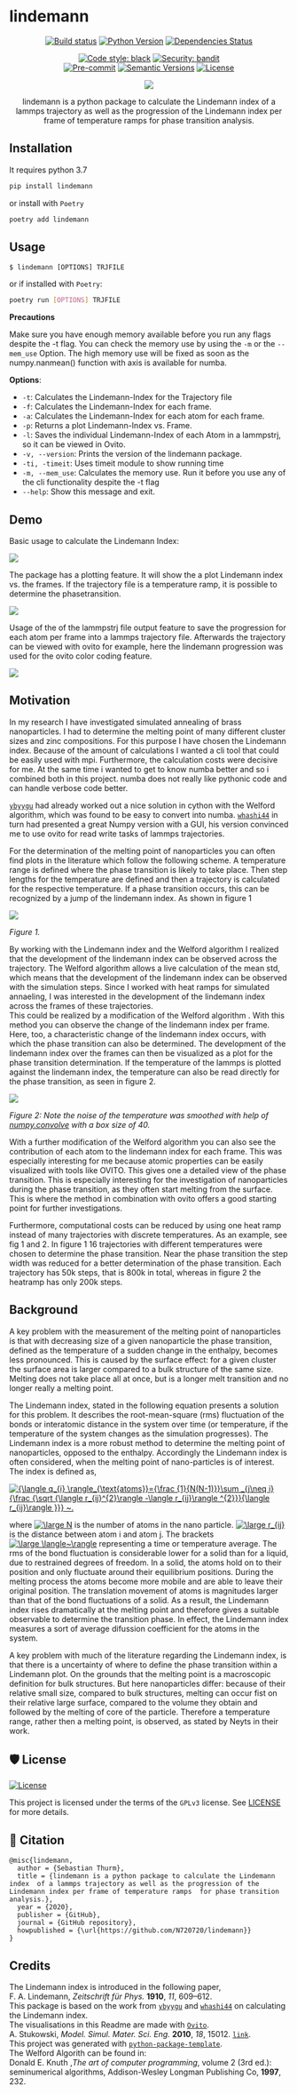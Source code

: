 # lindemann

<div align="center">

[![Build status](https://github.com/N720720/lindemann/workflows/build/badge.svg?branch=master&event=push)](https://github.com/N720720/lindemann/actions?query=workflow%3Abuild)
[![Python Version](https://img.shields.io/pypi/pyversions/lindemann.svg)](https://pypi.org/project/lindemann/)
[![Dependencies Status](https://img.shields.io/badge/dependencies-up%20to%20date-brightgreen.svg)](https://github.com/N720720/lindemann/pulls?utf8=%E2%9C%93&q=is%3Apr%20author%3Aapp%2Fdependabot)

[![Code style: black](https://img.shields.io/badge/code%20style-black-000000.svg)](https://github.com/psf/black)
[![Security: bandit](https://img.shields.io/badge/security-bandit-green.svg)](https://github.com/PyCQA/bandit)  
[![Pre-commit](https://img.shields.io/badge/pre--commit-enabled-brightgreen?logo=pre-commit&logoColor=white)](https://github.com/N720720/lindemann/blob/master/.pre-commit-config.yaml)
[![Semantic Versions](https://img.shields.io/badge/%F0%9F%9A%80-semantic%20versions-informational.svg)](https://github.com/N720720/lindemann/releases)
[![License](https://img.shields.io/pypi/l/lindemann)](https://pypi/l/lindemann/)

![](images/459_Atoms_brass.gif)

lindemann is a python package to calculate the Lindemann index  of a lammps trajectory as well as the progression of the Lindemann index per frame of temperature ramps  for phase transition analysis.
</div>

## Installation

It requires python 3.7

```bash
pip install lindemann
```

or install with `Poetry`

```bash
poetry add lindemann
```

## Usage

```console
$ lindemann [OPTIONS] TRJFILE
```
or if installed with `Poetry`:

```bash
poetry run [OPTIONS] TRJFILE
```
**Precautions**

Make sure you have enough memory available before you run any flags despite the -t flag. You can check the memory use by using the `-m` or the `--mem_use` Option. The high memory use will be fixed as soon as the numpy.nanmean() function with axis is available for numba.

**Options**:

* `-t`: Calculates the Lindemann-Index for the Trajectory file
* `-f`: Calculates the Lindemann-Index for each frame.
* `-a`: Calculates the Lindemann-Index for each atom for each frame.
* `-p`: Returns a plot Lindemann-Index vs. Frame.
* `-l`: Saves the individual Lindemann-Index of each Atom in a lammpstrj, so it can be viewed in Ovito.
* `-v, --version`: Prints the version of the lindemann package.
* `-ti, -timeit`: Uses timeit module to show running time
* `-m, --mem_use`: Calculates the memory use. Run it before you use any of the cli functionality despite the -t flag
* `--help`: Show this message and exit.

## Demo

Basic usage to calculate the Lindemann Index:

![](images/linde_t.gif)

The package has a plotting feature. It will show the a plot Lindemann index vs. the frames. If the trajectory file is a temperature ramp, it is possible to determine the phasetransition.

![](images/linde_p_new.gif)

Usage of the of the lammpstrj file output feature to save the progression for each atom per frame into a lammps trajectory file. Afterwards the trajectory can be viewed with ovito for example, here the lindemann progression was used for the ovito color coding feature.

![](images/demo_lammps_ovito.gif)
## Motivation

In my research I have investigated simulated annealing of brass nanoparticles. I had to determine the melting point of many different cluster sizes and zinc compositions. For this purpose I have chosen the Lindemann index. Because of the amount of calculations I wanted a cli tool that could be easily used with mpi. Furthermore, the calculation costs were decisive for me. At the same time i wanted to get to know numba better and so i combined both in this project. numba does not really like pythonic code and can handle verbose code better.

[`ybyygu`](https://github.com/ybyygu/lindemann-index) had already worked out a nice solution in cython with the Welford algorithm, which was found to be easy to convert into numba. [`whashi44`](https://github.com/whashi44/lindemann) in turn had presented a great Numpy version with a GUI, his version convinced me to use ovito for read write tasks of lammps trajectories.

For the determination of the melting point of nanoparticles you can often find plots in the literature which follow the following scheme. A temperature range is defined where the phase transition is likely to take place. Then step lengths for the temperature are defined and then a trajectory is calculated for the respective temperature. If a phase transition occurs, this can be recognized by a jump of the lindemann index. As shown in figure 1

![](images/like_in_literature.png)

*Figure 1.* 

By working with the Lindemann index and the Welford algorithm  I realized that the development of the lindemann index can be observed across the trajectory. The Welford algorithm allows a live calculation of the mean std, which means that the development of the lindemann index can be observed with the simulation steps. Since I worked with heat ramps for simulated annaeling, I was interested in the development of the lindemann index across the frames of these trajectories. \
This could be realized by a modification of the Welford algorithm . With this method you can observe the change of the lindemann index per frame. Here, too, a characteristic change of the lindemann index occurs, with which the phase transition can also be determined.  The development of the lindemann index over the frames can then be visualized as a plot for the phase transition determination.  If the temperature of the lammps is plotted against the lindemann index, the temperature can also be read directly for the phase transition, as seen in figure 2. 

![](images/new_way_linde.png)

*Figure 2: Note the noise of the temperature was smoothed with help of [numpy.convolve](https://numpy.org/doc/stable/reference/generated/numpy.convolve.html) with a box size of 40.* 

With a further modification of the Welford algorithm you can also see the contribution of each atom to the lindemann index for each frame. This was especially interesting for me because atomic properties can be easily visualized with tools like OVITO. This gives one a detailed view of the phase transition. This is especially interesting for the investigation of nanoparticles during the phase transition, as they often start melting from the surface. This is where the method in combination with ovito offers a good starting point for further investigations.

Furthermore, computational costs can be reduced by using one heat ramp instead of many trajectories with discrete temperatures. As an example, see fig 1 and 2. In figure 1 16 trajectories with different temperatures were chosen to determine the phase transition. Near the phase transition the step width was reduced for a better determination of the phase transition. Each trajectory has 50k steps, that is 800k in total, whereas in figure 2 the heatramp has only 200k steps. 


## Background

A key problem with the measurement of the melting point of nanoparticles is that with decreasing size of a given nanoparticle the phase transition, defined as the temperature of a sudden change in the enthalpy, becomes less pronounced. This is caused by the surface effect: for a given cluster the surface area is larger compared to a bulk structure of the same size. Melting does not take place all at once, but is a longer melt transition and no longer really a melting point. 

The Lindemann index, stated in the following equation presents a solution for this problem. It describes the root-mean-square (rms) fluctuation of the bonds or interatomic distance in the system over time (or temperature, if the temperature of the system changes as the simulation progresses). The Lindemann index is a more robust method to determine the melting point of nanoparticles, opposed to the enthalpy. Accordingly the Lindemann index is often considered, when the melting point of nano-particles is of interest. The index is defined as, 

<a href="https://www.codecogs.com/eqnedit.php?latex={\langle&space;q_{i}&space;\rangle_{\text{atoms}}={\frac&space;{1}{N(N-1)}}\sum&space;_{j\neq&space;i}{\frac&space;{\sqrt&space;{\langle&space;r_{ij}^{2}\rangle&space;-\langle&space;r_{ij}\rangle&space;^{2}}}{\langle&space;r_{ij}\rangle&space;}}}&space;~." target="_blank"><img src="https://latex.codecogs.com/gif.latex?{\langle&space;q_{i}&space;\rangle_{\text{atoms}}={\frac&space;{1}{N(N-1)}}\sum&space;_{j\neq&space;i}{\frac&space;{\sqrt&space;{\langle&space;r_{ij}^{2}\rangle&space;-\langle&space;r_{ij}\rangle&space;^{2}}}{\langle&space;r_{ij}\rangle&space;}}}&space;~." title="{\langle q_{i} \rangle_{\text{atoms}}={\frac {1}{N(N-1)}}\sum _{j\neq i}{\frac {\sqrt {\langle r_{ij}^{2}\rangle -\langle r_{ij}\rangle ^{2}}}{\langle r_{ij}\rangle }}} ~." /></a>

where <a href="https://www.codecogs.com/eqnedit.php?latex=\inline&space;\fn_phv&space;\large&space;N" target="_blank"><img src="https://latex.codecogs.com/gif.latex?\inline&space;\fn_phv&space;\large&space;N" title="\large N" /></a> is the number of atoms in the nano particle. <a href="https://www.codecogs.com/eqnedit.php?latex=\inline&space;\fn_phv&space;\large&space;r_{ij}" target="_blank"><img src="https://latex.codecogs.com/gif.latex?\inline&space;\fn_phv&space;\large&space;r_{ij}" title="\large r_{ij}" /></a> is the distance between atom i and atom j. The brackets <a href="https://www.codecogs.com/eqnedit.php?latex=\inline&space;\fn_phv&space;\large&space;\langle~\rangle" target="_blank"><img src="https://latex.codecogs.com/gif.latex?\inline&space;\fn_phv&space;\large&space;\langle~\rangle" title="\large \langle~\rangle" /></a> representing a time or temperature average. The rms of the bond fluctuation is considerable lower for a solid than for a liquid, due to restrained degrees of freedom. In a solid, the atoms hold on to their position and only fluctuate around their equilibrium positions. During the melting process the atoms become more mobile and are able to leave their original position. The translation movement of atoms is magnitudes larger than that of the bond fluctuations of a solid. As a result, the Lindemann index rises dramatically at the melting point and therefore gives a suitable observable to determine the transition phase. In effect, the Lindemann index measures a sort of average difussion coefficient for the atoms in the system.

A key problem with much of the literature regarding the Lindemann index, is that there is a uncertainty of where to define the phase transition within a Lindemann plot. On the grounds that the melting point is a macroscopic definition for bulk structures. But here nanoparticles differ: because of their relative small size, compared to bulk structures, melting can occur fist on their relative large surface, compared to the volume they obtain and followed by the melting of core of the particle. Therefore a temperature range, rather then a melting point, is observed, as stated by Neyts in their work.    

## 🛡 License

[![License](https://img.shields.io/pypi/l/lindemann)](https://pypi/l/lindemann/)

This project is licensed under the terms of the `GPLv3` license. See [LICENSE](https://github.com/N720720/lindemann/blob/master/LICENSE) for more details.

## 📃 Citation

```
@misc{lindemann,
  author = {Sebastian Thurm},
  title = {lindemann is a python package to calculate the Lindemann index  of a lammps trajectory as well as the progression of the Lindemann index per frame of temperature ramps  for phase transition analysis.},
  year = {2020},
  publisher = {GitHub},
  journal = {GitHub repository},
  howpublished = {\url{https://github.com/N720720/lindemann}}
}
```

## Credits

The Lindemann index is introduced in the following paper,\
F. A. Lindemann, *Zeitschrift für Phys.* **1910**, *11*, 609–612.\
This package is based on the work from [`ybyygu`](https://github.com/ybyygu/lindemann-index)
and [`whashi44`](https://github.com/whashi44/lindemann) on calculating the Lindemann index.\
The visualisations in this Readme are made with [`Ovito`](https://www.ovito.org/).\
A. Stukowski, *Model. Simul. Mater. Sci. Eng.* **2010**, *18*, 15012. [`link`](https://iopscience.iop.org/article/10.1088/0965-0393/18/1/015012).\
This project was generated with [`python-package-template`](https://github.com/TezRomacH/python-package-template).\
The Welford Algorith can be found in:\
Donald E. Knuth ,*The art of computer programming*, volume 2 (3rd ed.): seminumerical algorithms, Addison-Wesley Longman Publishing Co, **1997**, 232.

